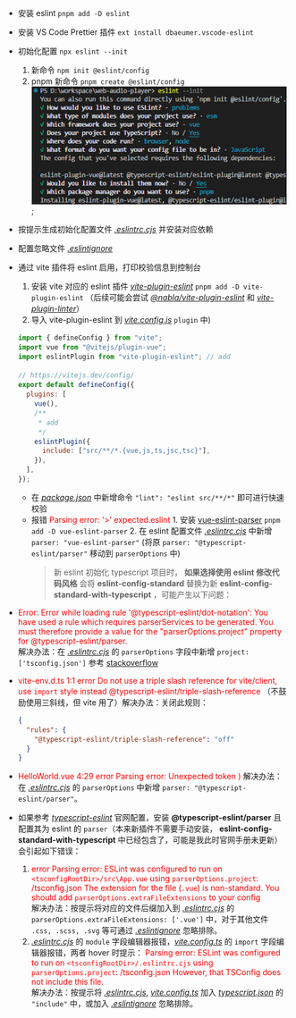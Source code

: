 - 安装 eslint `pnpm add -D eslint`
- 安装 VS Code Prettier 插件 `ext install dbaeumer.vscode-eslint`
- 初始化配置 `npx eslint --init`
  1. 新命令 `npm init @eslint/config`
  2. pnpm 新命令 `pnpm create @eslint/config`  
     ![*eslint--init.png*](/docs/eslint--init.png);
- 按提示生成初始化配置文件 [_.eslintrc.cjs_](/.eslintrc.cjs) 并安装对应依赖
- 配置忽略文件 [_.eslintignore_](/.eslintignore)
- 通过 vite 插件将 eslint 启用，打印校验信息到控制台

  1. 安装 vite 对应的 eslint 插件 [_vite-plugin-eslint_](https://github.com/gxmari007/vite-plugin-eslint) `pnpm add -D vite-plugin-eslint` （后续可能会尝试 [_@nabla/vite-plugin-eslint_](https://github.com/nabla/vite-plugin-eslint) 和 [_vite-plugin-linter_](https://bitbucket.org/unimorphic/vite-plugin-linter/src/master/)）
  2. 导入 vite-plugin-eslint 到 [_vite.config.js_](/vite.config.ts) `plugin` 中)

  ```js
  import { defineConfig } from "vite";
  import vue from "@vitejs/plugin-vue";
  import eslintPlugin from "vite-plugin-eslint"; // add

  // https://vitejs.dev/config/
  export default defineConfig({
    plugins: [
      vue(),
      /**
       * add
       */
      eslintPlugin({
        include: ["src/**/*.{vue,js,ts,jsc,tsc}"],
      }),
    ],
  });
  ```

  - 在 [_package.json_](/package.json) 中新增命令 `"lint": "eslint src/**/*"` 即可进行快速校验
  - 报错 <span red>Parsing error: '>' expected.eslint</span> 1. 安装 [vue-eslint-parser](https://github.com/vuejs/vue-eslint-parser) `pnpm add -D vue-eslint-parser` 2. 在 eslint 配置文件 [_.eslintrc.cjs_](/.eslintrc.cjs) 中新增 `parser: "vue-eslint-parser"` (将原 `parser: "@typescript-eslint/parser"` 移动到 `parserOptions` 中)
    > 新 eslint 初始化 typescript 项目时， **如果选择使用 eslint 修改代码风格** 会将 **eslint-config-standard** 替换为新 **eslint-config-standard-with-typescript** ，可能产生以下问题：

* <span red>Error: Error while loading rule '@typescript-eslint/dot-notation': You have used a rule which requires parserServices to be generated. You must therefore provide a value for the "parserOptions.project" property for @typescript-eslint/parser.</span>  
  解决办法：在 [_.eslintrc.cjs_](/.eslintrc.cjs) 的 `parserOptions` 字段中新增 `project: ['tsconfig.json']` 参考 [stackoverflow](https://stackoverflow.com/questions/64116378/error-while-loading-rule-typescript-eslint-dot-notation)
* <span red>vite-env.d.ts
  1:1 error Do not use a triple slash reference for vite/client, use `import` style instead @typescript-eslint/triple-slash-reference</span> （不鼓励使用三斜线，但 vite 用了）解决办法：关闭此规则：

  ```json
  {
    "rules": {
      "@typescript-eslint/triple-slash-reference": "off"
    }
  }
  ```

* <span red>HelloWorld.vue 4:29 error Parsing error: Unexpected token )</span> 解决办法：在 [_.eslintrc.cjs_](/.eslintrc.cjs) 的 `parserOptions` 中新增 `parser: "@typescript-eslint/parser"`。
* 如果参考 [_typescript-eslint_](https://typescript-eslint.io/getting-started) 官网配置，安装 **@typescript-eslint/parser** 且配置其为 eslint 的 `parser`（本来新插件不需要手动安装， **eslint-config-standard-with-typescript** 中已经包含了，可能是我此时官网手册未更新）会引起如下错误：
  1. <span red>error Parsing error: ESLint was configured to run on `<tsconfigRootDir>/src\App.vue` using `parserOptions.project`: <tsconfigRootDir>/tsconfig.json
     The extension for the file (`.vue`) is non-standard. You should add `parserOptions.extraFileExtensions` to your config</span>  
      解决办法：按提示将对应的文件后缀加入到 [_.eslintrc.cjs_](/.eslintrc.cjs) 的 `parserOptions.extraFileExtensions: ['.vue']` 中，对于其他文件 `.css, .scss, .svg` 等可通过 [_.eslintignore_](/.eslintignore) 忽略排除。
  2. [_.eslintrc.cjs_](/.eslintrc.cjs) 的 `module` 字段编辑器报错，[_vite.config.ts_](/vite.config.ts) 的 `import` 字段编辑器报错，两者 hover 时提示： <span red>Parsing error: ESLint was configured to run on `<tsconfigRootDir>/.eslintrc.cjs` using `parserOptions.project`: <tsconfigRootDir>/tsconfig.json
     However, that TSConfig does not include this file.</span>  
      解决办法：按提示将 [_.eslintrc.cjs_](/.eslintrc.cjs), [_vite.config.ts_](/vite.config.ts) 加入 [_typescript.json_](/tsconfig.json) 的 `"include"` 中，或加入 [_.eslintignore_](/.eslintignore) 忽略排除。

<style>
  [red], [red] * {
    color: red;
  }
</style>
